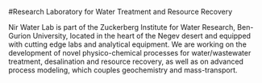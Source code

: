 #Research Laboratory for Water Treatment and Resource Recovery

Nir Water Lab is part of the Zuckerberg Institute for Water Research, Ben-Gurion University, located in the heart of the Negev desert and equipped with cutting edge labs and analytical equipment. We are working on the development of novel physico-chemical processes for water/wastewater treatment, desalination and resource recovery, as well as on advanced process modeling, which couples geochemistry and mass-transport.
